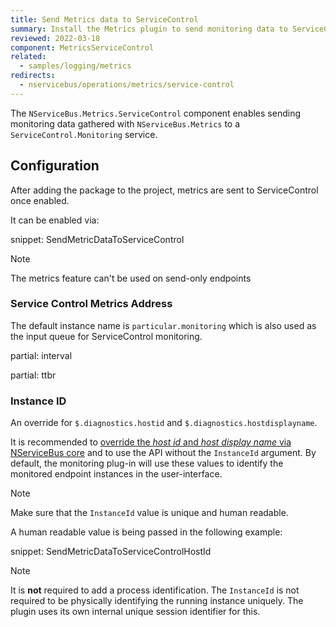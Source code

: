 ```yaml
---
title: Send Metrics data to ServiceControl
summary: Install the Metrics plugin to send monitoring data to ServiceControl
reviewed: 2022-03-18
component: MetricsServiceControl
related:
  - samples/logging/metrics
redirects:
  - nservicebus/operations/metrics/service-control
---
```


The `NServiceBus.Metrics.ServiceControl` component enables sending monitoring data gathered with `NServiceBus.Metrics` to a `ServiceControl.Monitoring` service.

## Configuration

After adding the package to the project, metrics are sent to ServiceControl once enabled.

It can be enabled via:

snippet: SendMetricDataToServiceControl

> [!NOTE]
> The metrics feature can't be used on send-only endpoints

### Service Control Metrics Address

The default instance name is `particular.monitoring` which is also used as the input queue for ServiceControl monitoring.

partial: interval

partial: ttbr

### Instance ID

An override for `$.diagnostics.hostid` and `$.diagnostics.hostdisplayname`.

It is recommended to [override the *host id* and *host display name* via NServiceBus core](/nservicebus/hosting/override-hostid.md) and to use the API without the `InstanceId` argument. By default, the monitoring plug-in will use these values to identify the monitored endpoint instances in the user-interface.

> [!NOTE]
> Make sure that the `InstanceId` value is unique and human readable.

A human readable value is being passed in the following example:

snippet: SendMetricDataToServiceControlHostId

> [!NOTE]
> It is **not** required to add a process identification. The `InstanceId` is not required to be physically identifying the running instance uniquely. The plugin uses its own internal unique session identifier for this.
